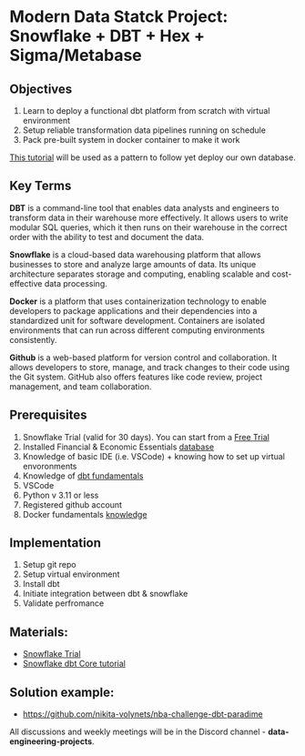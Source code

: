 # Modern Data Statck Project: Snowflake + DBT + Hex + Sigma/Metabase

## Objectives

1. Learn to deploy a functional dbt platform from scratch with virtual environment
2. Setup reliable transformation data pipelines running on schedule
3. Pack pre-built system in docker container to make it work

[This tutorial](https://quickstarts.snowflake.com/guide/data_teams_with_dbt_core/index.html#0) will be used as a pattern to follow yet deploy our own database.

## Key Terms

**DBT** is a command-line tool that enables data analysts and engineers to transform data in their warehouse more effectively. It allows users to write modular SQL queries, which it then runs on their warehouse in the correct order with the ability to test and document the data.

**Snowflake** is a cloud-based data warehousing platform that allows businesses to store and analyze large amounts of data. Its unique architecture separates storage and computing, enabling scalable and cost-effective data processing.

**Docker** is a platform that uses containerization technology to enable developers to package applications and their dependencies into a standardized unit for software development. Containers are isolated environments that can run across different computing environments consistently.

**Github** is a web-based platform for version control and collaboration. It allows developers to store, manage, and track changes to their code using the Git system. GitHub also offers features like code review, project management, and team collaboration.

## Prerequisites

1. Snowflake Trial (valid for 30 days). You can start from a [Free Trial](https://signup.snowflake.com/)
3. Installed Financial & Economic Essentials [database](https://app.snowflake.com/marketplace/listing/GZTSZAS2KF7/cybersyn-inc-financial-economic-essentials?available=installed)
2. Knowledge of basic IDE (i.e. VSCode) + knowing how to set up virtual envoronments
3. Knowledge of [dbt fundamentals](https://courses.getdbt.com/courses/fundamentals)
4. VSCode
5. Python v 3.11 or less 
5. Registered github account
6. Docker fundamentals [knowledge](https://www.youtube.com/watch?v=pg19Z8LL06w&t=1282)

## Implementation

1. Setup git repo
2. Setup virtual environment
3. Install dbt
4. Initiate integration between dbt & snowflake
5. Validate perfromance

## Materials:
- [Snowflake Trial](link)
- [Snowflake dbt Core tutorial](https://quickstarts.snowflake.com/guide/data_teams_with_dbt_core/index.html#0)

## Solution example:
- https://github.com/nikita-volynets/nba-challenge-dbt-paradime

All discussions and weekly meetings will be in the Discord channel - **data-engineering-projects**.



